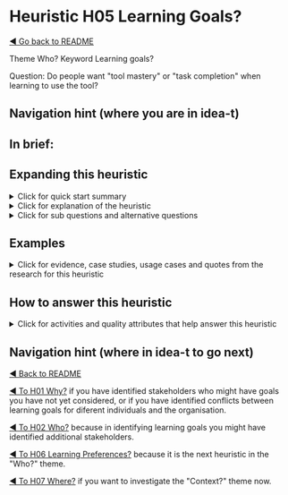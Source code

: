 
# Heuristic H05 Learning Goals?

[◄ Go back to README](../README.md)

Theme Who?  Keyword Learning goals?

Question: Do people want "tool mastery" or "task completion" when learning to use the tool?

## Navigation hint (where you are in idea-t)

## In brief:


## Expanding this heuristic
<details close>
  <summary>Click for quick start summary
  </summary> 

some words of summary

</details>

<details close>
  <summary>Click for explanation of the heuristic
  </summary> 

some words of explanation

</details>

<details close>
  
  <summary>Click for sub questions and alternative questions
  </summary> 

### Sub questions and alternative questions

### Role-based alternative questions



### Not? 
What learning goals are not wanted?
 

- maybe a list here

### Else?
What other clearning goals might be useful?



</details>

## Examples

<details close>
  
  <summary>Click for evidence, case studies, usage cases and quotes from the research for this heuristic
  </summary> 
  
### Usage cases

### Case studies examples

### Quotes from research participants


</details>

## How to answer this heuristic

<details close>
  
  <summary>Click for activities and quality attributes that help answer this heuristic
  </summary> 
  
### Activities
### Quality Attributes


</details>

## Navigation hint (where in idea-t to go next)

[◄ Back to README](../README.md)

[◄ To H01 Why?](../Heuristics/H01-Why.md)  if you have identified stakeholders who might have goals you have not yet considered, or if you have identified conflicts between learning goals for diferent individuals and the organisation.

[◄ To H02 Who?](../Heuristics/H02-Who.md)  because in identifying learning goals you might have identified additional stakeholders.

[◄ To H06 Learning Preferences?](../Heuristics/H05-LearningPreferences.md)  because it is the next heuristic in the "Who?" theme.

[◄ To H07 Where?](../Heuristics/H07-Where.md)  if you want to investigate the "Context?" theme now.

